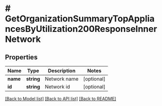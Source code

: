 # # GetOrganizationSummaryTopAppliancesByUtilization200ResponseInnerNetwork

## Properties

Name | Type | Description | Notes
------------ | ------------- | ------------- | -------------
**name** | **string** | Network name | [optional]
**id** | **string** | Network id | [optional]

[[Back to Model list]](../../README.md#models) [[Back to API list]](../../README.md#endpoints) [[Back to README]](../../README.md)
